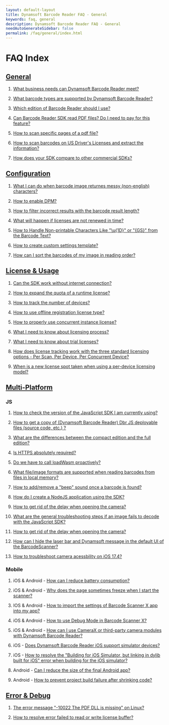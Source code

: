 ```yaml
---
layout: default-layout
title: Dynamsoft Barcode Reader FAQ - General
keywords: faq, general
description: Dynamsoft Barcode Reader FAQ - General
needAutoGenerateSidebar: false
permalink: /faq/general/index.html
---
```


# FAQ Index

## [General](general.md)

1. [What business needs can Dynamsoft Barcode Reader meet?](what-is-dbr.md)

2. [What barcode types are supported by Dynamsoft Barcode Reader?](supported-barcode-formats.md)

3. [Which edition of Barcode Reader should I use?](different-editions-of-dbr.md)

4. [Can Barcode Reader SDK read PDF files? Do I need to pay for this feature?](dbr-supports-pdf.md)

5. [How to scan specific pages of a pdf file?](scan-specific-page.md)

6. [How to scan barcodes on US Driver's Licenses and extract the information?](scan-us-drivers-license.md)

7. [How does your SDK compare to other commercial SDKs?](competitors-comparison.md)

## [Configuration](configuration.md)

1. [What I can do when barcode image returnes messy (non-english) characters?](non-english-characters.md)

2. [How to enable DPM?](how-to-enable-dpm.md)

3. [How to filter incorrect results with the barcode result length?](avoid-incorrect-results.md)

4. [What will happen if licenses are not renewed in time?](what-happens-if-license-expires.md)

5. [How to Handle Non-printable Characters Like "\u{1D}" or "{GS}" from the Barcode Text?](unprintable-character.md)

6. [How to create custom settings template?](custom-settings-template.md)

7. [How can I sort the barcodes of my image in reading order?](sort-barcodes-image.md)

## [License & Usage](license-usage.md)

1. [Can the SDK work without internet connection?](sdk-works-without-internet.md)

2. [How to expand the quota of a runtime license?](expand-quota-for-runtime-license.md)

3. [How to track the number of devices?](track-license.md)

4. [How to use offline registration license type?](offline-registration-license.md)

5. [How to properly use concurrent instance license?](ensure-no-overuse.md)

6. [What I need to know about licensing process?](how-hardware-is-bind-to-license.md)

7. [What I need to know about trial licenses?](dbr-free-trial.md)

8. [How does license tracking work with the three standard licensing options - Per Scan, Per Device, Per Concurrent Device?](how-license-tracking-works.md)

9. [When is a new license spot taken when using a per-device licensing model?](new-license-required-per-device-licensing.md)

## [Multi-Platform](multi-platform.md)

### JS

1. [How to check the version of the JavaScript SDK I am currently using?](check-current-version.md)

2. [How to get a copy of (Dynamsoft Barcode Reader) Dbr JS deployable files (source code, etc.) ?](ways-to-copy-dbr-js-deployable-files.md)

3. [What are the differences between the compact edition and the full edition?](differences-between-full-and-compact-editions.md)

4. [Is HTTPS absolutely required?](is-https-required.md)

5. [Do we have to call loadWasm proactively?](call-loadWasm-proactively.md)

6. [What file/image formats are supported when reading barcodes from files in local memory?](formats-supported-for-existing-files.md)

7. [How to add/remove a "beep" sound once a barcode is found?](add-remove-beep-sound.md)

8. [How do I create a NodeJS application using the SDK?](nodejs-implementation.md)

9. [How to get rid of the delay when opening the camera?](delay-when-open-camera.md)

10. [What are the general troubleshooting steps if an image fails to decode with the JavaScript SDK?](general-troubleshooting-steps-for-decode-failure.md)

11. [How to get rid of the delay when opening the camera?](delay-when-open-camera.md)

12. [How can I hide the laser bar and Dynamsoft message in the default UI of the BarcodeScanner?](hide-laser-message-ui.md)

13. [How to troubleshoot camera acessbility on iOS 17.4?](how-to-fix-camera-issue-on-ios-17.4.md)

### Mobile

1. iOS & Android - [How can I reduce battery consumption?](reduce-battery-consumption.md)

2. iOS & Android - [Why does the page sometimes freeze when I start the scanner?](page-freeze.md)

3. IOS & Android - [How to import the settings of Barcode Scanner X app into my app?](template-support.md)

4. iOS & Android - [How to use Debug Mode in Barcode Scanner X?](debug-mode-barcodescannerx.md)

5. iOS & Android - [How can I use CameraX or third-party camera modules with Dynamsoft Barcode Reader?](no-camera-enhancer.md)

6. iOS - [Does Dynamsoft Barcode Reader iOS support simulator devices?](simulator-support.md)

7. iOS - [How to resolve the "Building for iOS Simulator, but linking in dylib built for iOS" error when building for the iOS simulator?](arm64-simulator-error.md)

8. Android - [Can I reduce the size of the final Android app?](reduce-final-size.md)

9. Android - [How to prevent project build failure after shrinking code?](proguard.md)

## [Error & Debug](error-debug.md)

1. [The error message "-10022 The PDF DLL is missing" on Linux?](error-10022-the-PDF-DLL-is-missing.html)

2. [How to resolve error failed to read or write license buffer?](error-license-buffer.html)
